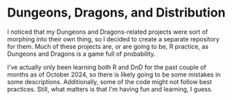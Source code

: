 # Dungeons, Dragons, and Distribution 

I noticed that my Dungeons and Dragons-related projects were sort of morphing into their own thing, so I decided to create a separate repository for them. 
Much of these projects are, or are going to be, R practice, as Dungeons and Dragons is a game full of probability. 

I've actually only been learning both R and DnD for the past couple of months as of October 2024, so there is likely going to be some mistakes in some descriptions. Additionally, some of the code might not follow best practices. 
Still, what matters is that I'm having fun and learning, I guess. 
